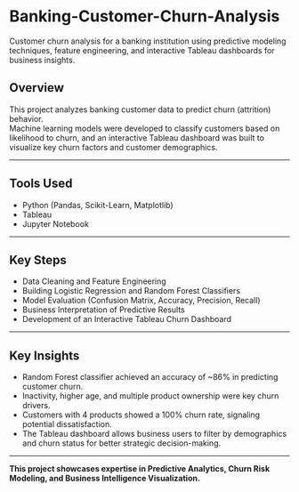 # Banking-Customer-Churn-Analysis
Customer churn analysis for a banking institution using predictive modeling techniques, feature engineering, and interactive Tableau dashboards for business insights.

## Overview

This project analyzes banking customer data to predict churn (attrition) behavior.  
Machine learning models were developed to classify customers based on likelihood to churn, and an interactive Tableau dashboard was built to visualize key churn factors and customer demographics.

---

## Tools Used

- Python (Pandas, Scikit-Learn, Matplotlib)
- Tableau
- Jupyter Notebook

---

## Key Steps

- Data Cleaning and Feature Engineering
- Building Logistic Regression and Random Forest Classifiers
- Model Evaluation (Confusion Matrix, Accuracy, Precision, Recall)
- Business Interpretation of Predictive Results
- Development of an Interactive Tableau Churn Dashboard

---

## Key Insights

- Random Forest classifier achieved an accuracy of ~86% in predicting customer churn.
- Inactivity, higher age, and multiple product ownership were key churn drivers.
- Customers with 4 products showed a 100% churn rate, signaling potential dissatisfaction.
- The Tableau dashboard allows business users to filter by demographics and churn status for better strategic decision-making.

---

 **This project showcases expertise in Predictive Analytics, Churn Risk Modeling, and Business Intelligence Visualization.**
